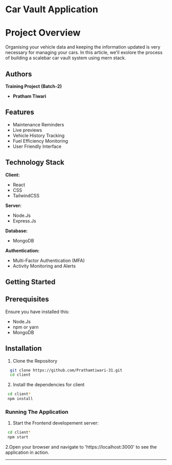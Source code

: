 
# Car Vault Application

# Project Overview

Organising your vehicle data and keeping the information updated is very necessary for managing your cars. In this article, we'll exolore the process of building a scalebar car vault system using mern stack.



## Authors
  **Training Project (Batch-2)**

-  **Pratham Tiwari**
  



## Features

- Maintenance Reminders
- Live previews
- Vehicle History Tracking
- Fuel Efficiency Monitoring
- User Friendly Interface


## Technology Stack

**Client:**
- React  
- CSS
- TailwindCSS

**Server:**
 - Node.Js
 - Express.Js

 **Database:**
 - MongoDB

 **Authentication:**
 - Multi-Factor Authentication (MFA)
 - Activity Monitoring and Alerts



## Getting Started

## Prerequisites

Ensure you have installed this:

- Node.Js
- npm or yarn
- MongoDB


## Installation

1. Clone the Repository
```bash
  git clone https://github.com/Prathamtiwari-31.git
  cd client
```
2. Install the dependencies for client 
```bash
 cd client*
 npm install
```

### Running The Application

1. Start the Frontend developement server:
```bash
 cd client*
 npm start
```
2.Open your browser and navigate to 'https://localhost:3000' to see the application in action.


---
    